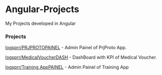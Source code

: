 # Angular-Projects
My Projects developed in Angular

### Projects

[logsprr/PRJPROTOPAINEL](https://github.com/logsprr/PRJPROTO#readme) - Admin Painel of PrjProto App.

[logsprr/MedicalVoucherDASH](https://github.com/logsprr/apiClass#readme) - DashBoard with KPI of Medical Voucher.

[logsprr/Training AppPAINEL](https://github.com/logsprr/PROTOBACKEND#readme) - Admin Painel of Training App
